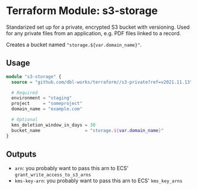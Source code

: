 # Terraform Module: s3-storage

Standarized set up for a private, encrypted S3 bucket with versioning.
Used for any private files from an application, e.g. PDF files linked to a record.

Creates a bucket named `"storage.${var.domain_name}"`.

## Usage

```terraform
module "s3-storage" {
  source = "github.com/dbl-works/terraform//s3-private?ref=v2021.11.13"

  # Required
  environment = "staging"
  project     = "someproject"
  domain_name = "example.com"

  # Optional
  kms_deletion_window_in_days = 30
  bucket_name                 = "storage.${var.domain_name}"
}
```


## Outputs

- `arn`: you probably want to pass this arn to ECS' `grant_write_access_to_s3_arns`
- `kms-key-arn`: you probably want to pass this arn to ECS' `kms_key_arns`
